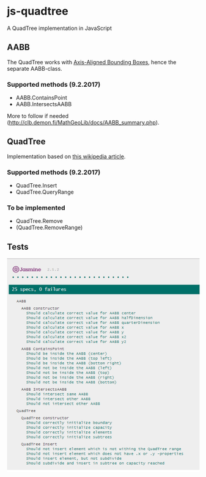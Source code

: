 # js-quadtree
A QuadTree implementation in JavaScript

## AABB

The QuadTree works with [Axis-Aligned Bounding Boxes](https://en.wikipedia.org/wiki/Minimum_bounding_box#Axis-aligned_minimum_bounding_box), 
hence the separate AABB-class.

### Supported methods (9.2.2017)

- AABB.ContainsPoint
- AABB.IntersectsAABB

More to follow if needed (http://clb.demon.fi/MathGeoLib/docs/AABB_summary.php).

## QuadTree

Implementation based on [this wikipedia article](https://en.wikipedia.org/wiki/Quadtree).

### Supported methods (9.2.2017)

- QuadTree.Insert
- QuadTree.QueryRange

### To be implemented

- QuadTree.Remove
- (QuadTree.RemoveRange)

## Tests

![](https://github.com/ahvonenj/js-quadtree/blob/master/other/jasmine_report.PNG?raw=true)
